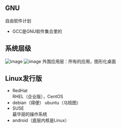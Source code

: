 ## GNU
自由软件计划  
- GCC是GNU软件集合里的
## 系统层级
![image](https://github.com/user-attachments/assets/59764f3e-44d6-4cf5-a6a8-855c5e68ebd0)
![image](https://github.com/user-attachments/assets/684a1086-87f4-4a45-8a66-2e733992d8d9)
外围应用层：所有的应用，图形化桌面
## Linux发行版
- RedHat  
  RHEL（企业版），CentOS
- debian（得便）
  ubuntu（乌班图）
- SUSE  
  最华丽的操作系统
- android（底层内核是Linux）
